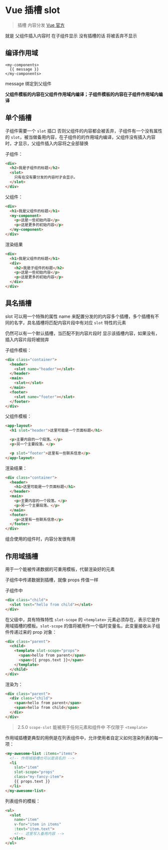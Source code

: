 # Vue 插槽 slot

> 插槽 内容分发 [Vue 官方](https://cn.vuejs.org/v2/guide/components.html#%E4%BD%BF%E7%94%A8%E6%8F%92%E6%A7%BD%E5%88%86%E5%8F%91%E5%86%85%E5%AE%B9)

就是 父组件插入内容时 在子组件显示 没有插槽的话 将被丢弃不显示



## 编译作用域

```vue
<my-components>
  {{ message }}
</my-components>
```

message 绑定到父组件

**父组件模板的内容在父组件作用域内编译；子组件模板的内容在子组件作用域内编译**



## 单个插槽

子组件需要一个 `slot`	插口 否则父组件的内容都会被丢弃，子组件有一个没有属性的 `slot`，被当做备用内容，在子组件的的作用域内编译，父组件没有插入内容时，才显示，父组件插入内容将之全部替换

子组件：

```html
<div>
  <h2>我是子组件的标题</h2>
  <slot>
    只有在没有要分发的内容时才会显示。
  </slot>
</div>
```

父组件：

```html
<div>
  <h1>我是父组件的标题</h1>
  <my-component>
    <p>这是一些初始内容</p>
    <p>这是更多的初始内容</p>
  </my-component>
</div>
```

渲染结果

```html
<div>
  <h1>我是父组件的标题</h1>
  <div>
    <h2>我是子组件的标题</h2>
    <p>这是一些初始内容</p>
    <p>这是更多的初始内容</p>
  </div>
</div>
```



## 具名插槽

slot 可以用一个特殊的属性 name 来配置分发的的内容多个插槽，多个插槽有不同的名字，具名插槽将匹配内容片段中有对应 `slot` 特性的元素

仍然可以有一个默认插槽，当匹配不到内容片段时 显示该插槽内容，如果没有，插入内容片段将被抛弃

子组件模板：

```html
<div class="container">
  <header>
    <slot name="header"></slot>
  </header>
  <main>
    <slot></slot>
  </main>
  <footer>
    <slot name="footer"></slot>
  </footer>
</div>
```

父组件模板：

```html
<app-layout>
  <h1 slot="header">这里可能是一个页面标题</h1>

  <p>主要内容的一个段落。</p>
  <p>另一个主要段落。</p>

  <p slot="footer">这里有一些联系信息</p>
</app-layout>
```

渲染结果：

```html
<div class="container">
  <header>
    <h1>这里可能是一个页面标题</h1>
  </header>
  <main>
    <p>主要内容的一个段落。</p>
    <p>另一个主要段落。</p>
  </main>
  <footer>
    <p>这里有一些联系信息</p>
  </footer>
</div>
```



组合使用的组件时，内容分发很有用



## 作用域插槽

用于一个能被传递数据的可重用模板，代替渲染好的元素

子组件中传递数据到插槽，就像 props 传值一样

子组件中

```html
<div class="child">
  <slot text="hello from child"></slot>
</div>	
```

在父级中，具有特殊特性 `slot-scope` 的 `<template>` 元素必须存在，表示它是作用域插槽的模板。`slot-scope` 的值将被用作一个临时变量名，此变量接收从子组件传递过来的 prop 对象：

```html
<div class="parent">
  <child>
    <template slot-scope="props">
      <span>hello from parent</span>
      <span>{{ props.text }}</span>
    </template>
  </child>
</div>
```

渲染为：

```html
<div class="parent">
  <div class="child">
    <span>hello from parent</span>
    <span>hello from child</span>
  </div>
</div>
```



> 2.5.0  `scope-slot`  能被用于任何元素和组件中 不仅限于 `<template>`



作用域插槽更典型的用例是在列表组件中，允许使用者自定义如何渲染列表的每一项：

```html
<my-awesome-list :items="items">
  <!-- 作用域插槽也可以是具名的 -->
  <li
    slot="item"
    slot-scope="props"
    class="my-fancy-item">
    {{ props.text }}
  </li>
</my-awesome-list>

```

列表组件的模板：

```html
<ul>
  <slot 
    name="item"
    v-for="item in items"
    :text="item.text">
    <!-- 这里写入备用内容 -->
  </slot>
</ul>

```

